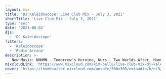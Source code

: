 ```yaml
---
layout: mix
title: 'DJ Kaleidoscope: Live Club Mix - July 3, 2021'
shortTitle: 'Live Club Mix - July 3, 2021'
type: 'set'
date: '2021-08-02'
djs:
  - 'DJ Kaleidoscope'
filters:
  - 'Kaleidoscope'
  - 'Radio Arcane'
description: >-
   New Music: NNHMN - Tomorrow's Heroine, Kurs - Two Worlds After, Hammershøi - Hélas, Schrödinger - Murder, Martial Canterel - Windharp, Nul Telexes - A Play, Ash Code - Fear (Forever Grey Remix), Ductape - Wooden Girl and more.
mixcloudLink: 'https://www.mixcloud.com/kim-bell6/live-club-mix-dj-kaleidoscope-july-3-2021'
cover: 'https://thumbnailer.mixcloud.com/unsafe/300x300/extaudio/b/e/3/c/74e7-dc03-4083-adc0-c7ad3d9fd334'
---
```

